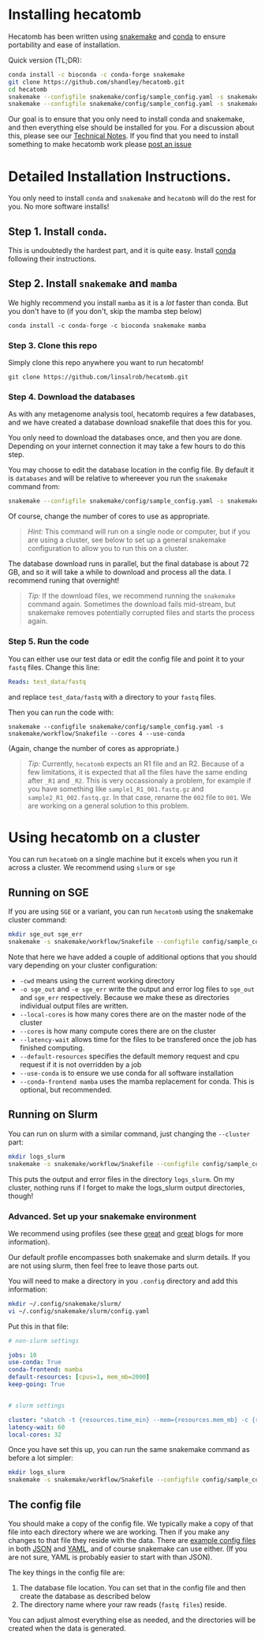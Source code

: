
# Installing hecatomb


Hecatomb has been written using [snakemake](https://snakemake.readthedocs.io/en/stable/) and [conda](https://docs.conda.io/en/latest/) to ensure portability and ease of installation.

Quick version (TL;DR):

```bash
conda install -c bioconda -c conda-forge snakemake
git clone https://github.com/shandley/hecatomb.git
cd hecatomb
snakemake --configfile snakemake/config/sample_config.yaml -s snakemake/workflow/download_databases.smk --cores 4 --use-conda
snakemake --configfile snakemake/config/sample_config.yaml -s snakemake/workflow/Snakefile --cores 4 --use-conda
```


Our goal is to ensure that you only need to install conda and snakemake, and then everything else should be installed for you. For a discussion about this, please see our [Technical Notes](snakemake/TECHNICAL_NOTES.md). If you find that you need to install something to make hecatomb work please [post an issue](https://github.com/shandley/hecatomb/issues)

# Detailed Installation Instructions.

You only need to install `conda` and `snakemake` and `hecatomb` will do the rest for you. No more software installs!

## Step 1. Install `conda`. 

This is undoubtedly the hardest part, and it is quite easy. Install [conda](https://docs.conda.io/projects/conda/en/latest/user-guide/install/index.html) following their instructions.

## Step 2. Install `snakemake` and `mamba`

We highly recommend you install `mamba` as it is a _lot_ faster than conda. But you don't have to (if you don't, skip the mamba step below)

```
conda install -c conda-forge -c bioconda snakemake mamba
```

### Step 3. Clone this repo

Simply clone this repo anywhere you want to run hecatomb!

```
git clone https://github.com/linsalrob/hecatomb.git
```

### Step 4. Download the databases

As with any metagenome analysis tool, hecatomb requires a few databases, and we have created a database download snakefile that does this for you. 

You only need to download the databases once, and then you are done. Depending on your internet connection it may take a few hours to do this step.

You may choose to edit the database location in the config file. By default it is `databases` and will be relative to whereever you run the `snakemake` command from:

```bash
snakemake --configfile snakemake/config/sample_config.yaml -s snakemake/workflow/download_databases.smk --cores 4 --use-conda
```

Of course, change the number of cores to use as appropriate. 

> _Hint:_ This command will run on a single node or computer, but if you are using a cluster, see below to set up a general snakemake configuration to allow you to run this on a cluster.

The database download runs in parallel, but the final database is about 72 GB, and so it will take a while to download and process all the data. I recommend runing that overnight!

> _Tip:_ If the download files, we recommend running the `snakemake` command again. Sometimes the download fails mid-stream, but snakemake removes potentially corrupted files and starts the process again.


### Step 5. Run the code

You can either use our test data or edit the config file and point it to your `fastq` files. Change this line:

```yaml
Reads: test_data/fastq
```

and replace `test_data/fastq` with a directory to your `fastq` files.

Then you can run the code with:

```shell script
snakemake --configfile snakemake/config/sample_config.yaml -s snakemake/workflow/Snakefile --cores 4 --use-conda 
```

(Again, change the number of cores as appropriate.)

> _Tip:_ Currently, `hecatomb` expects an R1 file and an R2. Because of a few limitations, it is expected that all the files have the same ending after `_R1` and `_R2`. This is very occassionaly a problem, for example if you have something like `sample1_R1_001.fastq.gz` and `sample2_R1_002.fastq.gz`. In that case, rename the `002` file to `001`. We are working on a general solution to this problem.

# Using hecatomb on a cluster

You can run `hecatomb` on a single machine but it excels when you run it across a cluster. We recommend using `slurm` or `sge`

## Running on SGE

If you are using `SGE` or a variant,  you can run `hecatomb` using the snakemake cluster command:

```bash
mkdir sge_out sge_err
snakemake -s snakemake/workflow/Snakefile --configfile config/sample_config.yaml --cluster 'qsub -cwd -o sge_out -e sge_err' --local-cores 6 --cores 600 --latency-wait 60  --default-resources "cpus=1, mem_mb=2000" --use-conda --conda-frontend mamba
```

Note that here we have added a couple of additional options that you should vary depending on your cluster configuration:

- `-cwd` means using the current working directory
- `-o sge_out` and `-e sge_err` write the output and error log files to `sge_out` and `sge_err` respectively. Because we make these as directories individual output files are written.
- `--local-cores` is how many cores there are on the master node of the cluster
- `--cores` is how many compute cores there are on the cluster
- `--latency-wait` allows time for the files to be transfered once the job has finished computing.
- `--default-resources` specifies the default memory request and cpu request if it is not overridden by a job
- `--use-conda` is to ensure we use conda for all software installation
- `--conda-frontend mamba` uses the mamba replacement for conda. This is optional, but recommended. 

## Running on Slurm

You can run on slurm with a similar command, just changing the `--cluster` part:

```bash
mkdir logs_slurm
snakemake -s snakemake/workflow/Snakefile --configfile config/sample_config.yaml --cluster 'sbatch  --mem={resources.mem_mb} -c {resources.cpus} -o logs_slurm/{rule}_{jobid} _{jobid}.out -e logs_slurm/{rule}_{jobid}.err' --local-cores 32 --cores 600 --latency-wait 60 --default-resources "cpus=1, mem_mb=2000" --use-conda --conda-frontend mamba
```

This puts the output and error files in the directory `logs_slurm`. On my cluster, nothing runs if I forget to make the logs_slurm output directories, though!


### Advanced. Set up your snakemake environment

We recommend using profiles (see these [great](https://www.sichong.site/2020/02/25/snakemake-and-slurm-how-to-manage-workflow-with-resource-constraint-on-hpc/) and [great](http://bluegenes.github.io/Using-Snakemake_Profiles/) blogs for more information). 

Our default profile encompasses both snakemake and slurm details. If you are not using slurm, then feel free to leave those parts out.

You will need to make a directory in you `.config` directory and add this information:

```bash
mkdir ~/.config/snakemake/slurm/
vi ~/.config/snakemake/slurm/config.yaml
```

Put this in that file:

```yaml
# non-slurm settings

jobs: 10
use-conda: True
conda-frontend: mamba
default-resources: [cpus=1, mem_mb=2000]
keep-going: True


# slurm settings

cluster: "sbatch -t {resources.time_min} --mem={resources.mem_mb} -c {resources.cpus} -o logs_slurm/{rule}_{jobid}.out -e logs_slurm/{rule}_{jobid}.err "
latency-wait: 60
local-cores: 32
```

Once you have set this up, you can run the same snakemake command as before a lot simpler:

```bash
mkdir logs_slurm
snakemake -s snakemake/workflow/Snakefile --configfile config/sample_config.yaml --profile slurm
```



## The config file

You should make a copy of the config file. We typically make a copy of that file into each directory where we are working. Then if you make any changes to that file they reside with the data. 
There are [example config files](configs/) in both [JSON](configs/sample_config.json) and [YAML](configs/sample_config.yaml), and of course snakemake can use either. (If you are not sure, YAML is probably easier to start with than JSON).

The key things in the config file are:

1. The database file location. You can set that in the config file and then create the database as described below
2. The directory name where your raw reads (`fastq files`) reside. 

You can adjust almost everything else as needed, and the directories will be created when the data is generated.




